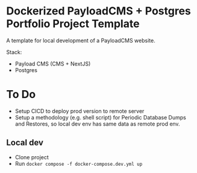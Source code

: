 # Dockerized PayloadCMS + Postgres Portfolio Project Template

A template for local development of a PayloadCMS website.

Stack:
- Payload CMS (CMS + NextJS)
- Postgres

# To Do

- Setup CICD to deploy prod version to remote server
- Setup a methodology (e.g. shell script) for Periodic Database Dumps and Restores, so local dev env has same data as remote prod env.

## Local dev

- Clone project
- Run `docker compose -f docker-compose.dev.yml up`